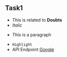 ## Task1
- This is related to **Doubts**
- *Italic*
* This is a paragraph  
- `Highlight`
- API Endpoint [Google](www.google.com) 

